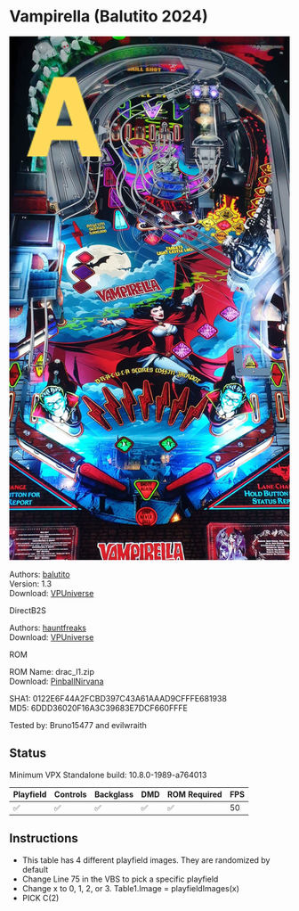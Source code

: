 # Vampirella (Balutito 2024)

![Table Preview](../../images/vpx-vampirella.jpg)

Authors: [balutito](https://vpuniverse.com/profile/36070-balutito/)  
Version: 1.3  
Download: [VPUniverse](https://vpuniverse.com/files/file/21669-vampirella-balutito-mod/)

DirectB2S

Authors: [hauntfreaks](https://vpuniverse.com/profile/5216-hauntfreaks/)  
Download: [VPUniverse](https://vpuniverse.com/files/file/21679-vampirella-balutito-2024-b2s-full-dmd/)

ROM

ROM Name: drac_l1.zip  
Download: [PinballNirvana](https://pinballnirvana.com/forums/resources/drac_l1.1734/)  

SHA1: 0122E6F44A2FCBD397C43A61AAAD9CFFFE681938  
MD5:  6DDD36020F16A3C39683E7DCF660FFFE

Tested by: Bruno15477 and evilwraith

## Status 

Minimum VPX Standalone build: 10.8.0-1989-a764013

| Playfield | Controls | Backglass | DMD | ROM Required | FPS | 
|-----------|----------|-----------|-----|--------------|-----|
| :white_check_mark: | :white_check_mark: | :white_check_mark: | :white_check_mark: | :white_check_mark: | 50 |

## Instructions

- This table has 4 different playfield images. They are randomized by default
- Change Line 75 in the VBS to pick a specific playfield
- Change x to 0, 1, 2, or 3. Table1.Image = playfieldImages(x) 
- PICK C(2)
